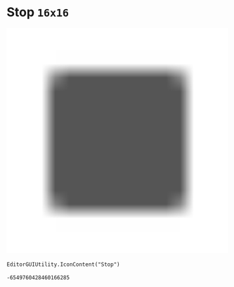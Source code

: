 # Stop `16x16`
<img src="/img/Stop.png" width=512 height=512>

``` CSharp
EditorGUIUtility.IconContent("Stop")
```
```
-6549760428460166285
```
